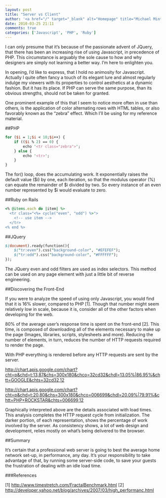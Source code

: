 ```yaml
---
layout: post
title: "Server vs Client"
author: '<a href="/" target="_blank" alt="Homepage" title="Michael Minter">Michael Minter</a>'
date: 2010-03-25 21:11
comments: true
categories: ['Javascript', 'PHP', 'Ruby']
---
```


I can only presume that it’s because of the passionate advent of JQuery, that there has been an increasing rise of using Javascript, in precedence of PHP. This circumstance is arguably the sole cause to how and why designers are simply not learning a better way. I’m here to enlighten you.

<!--more-->

In opening, I’d like to express, that I hold no animosity for Javascript. Actually I quite often fancy a touch of its elegant lure and almost regularly indulge my viewers with its properties to control aesthetics at a dynamic fashion. But it has its place. If PHP can serve the same purpose, than its obvious strengths, should not be taken for granted.

One prominent example of this that I seem to notice more often in use than others, is the  application of color alternating rows with HTML tables, or also favorably known as the “zebra” effect. Which I’ll be using for my reference material.

##PHP

``` perl
for ($i = 1;$i < 10;$i++) {
    if (($i % 2) == 0) {
        echo '<tr class="zebra">';
    } else {
        echo '<tr>';
    }
}
```

The for() loop, does the accumulating work. It exponentially raises the default value ($i) by one, each iteration, so that the modulus operator (%) can equate the remainder of $i divided by two. So every instance of an even number represented by $i would evaluate to zero.

##Ruby on Rails

``` ruby
<% @items.each do |item| %>
  <tr class="<%= cycle("even", "odd") %>">
    <!-- use item -->
  </tr>
<% end %>
```

##JQuery

``` perl
$(document).ready(function(){
    $("tr:even").css("background-color", "#EFEFEF");
    $("tr:odd").css("background-color", "#FFFFFF");
});
```

The JQuery even and odd filters are used as index selectors. This method can be used on any page element with just a little bit of reverse engineering.

##Discovering the Front-End

If you were to analyze the speed of using only Javascript, you would find that it is 16% slower, compared to PHP [1]. Though that number might seem relatively low in scale, because it is, consider all of the other factors when developing for the web.

80% of the average user’s response time is spent on the front-end [2]. This time, is composed of downloading all of the elements necessary to make up the page (Images, libraries, scripts, stylesheets and more). Reducing the number of elements, in turn, reduces the number of HTTP requests required to render the page.

With PHP everything is rendered before any HTTP requests are sent by the server.

http://chart.apis.google.com/chart?cht=p&chd=t:13,87&chs=300x180&chco=32cd32&chdl=13.05%|86.95%&chtt=GOOGLE&chts=32cd32,12

http://chart.apis.google.com/chart?cht=p&chd=t:20,80&chs=300x180&chco=006699&chdl=20.09%|79.91%&chtt=PHP+ROCKSTAR&chts=006699,12

Graphically interpreted above are the details associated with load times. This analysis completes the HTTP request cycle from initialization. The darker portion, of each representation, shows the percentage of work involved by the server. As consistency shows, a lot of web design and development, relies mostly on what’s being delivered to the browser.

##Summary

It’s certain that a professional web server is going to best the average home network set-up, in performance, any day. It’s your responsibility to take advantage of that, by running some server-side code, to save your guests the frustration of dealing with an idle load time.

###References

[1] http://www.timestretch.com/FractalBenchmark.html
[2] http://developer.yahoo.net/blog/archives/2007/03/high_performanc.html